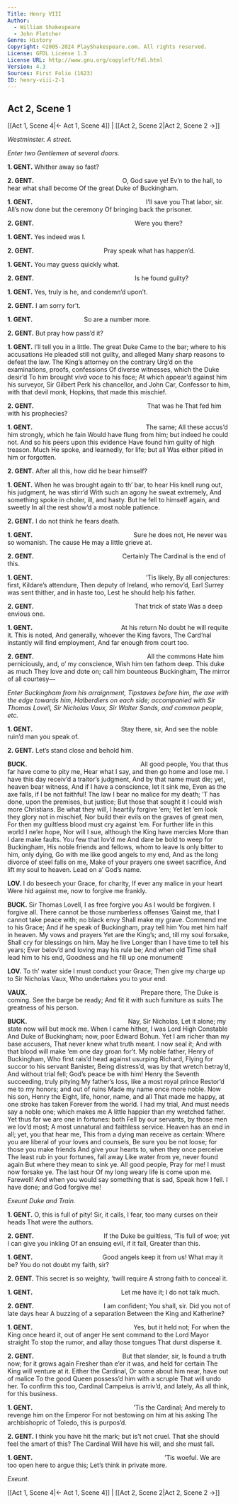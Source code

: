 ```yaml
---
Title: Henry VIII
Author: 
  - William Shakespeare
  - John Fletcher
Genre: History
Copyright: ©2005-2024 PlayShakespeare.com. All rights reserved.
License: GFDL License 1.3
License URL: http://www.gnu.org/copyleft/fdl.html
Version: 4.3
Sources: First Folio (1623)
ID: henry-viii-2-1
---
```


## Act 2, Scene 1
[[Act 1, Scene 4|← Act 1, Scene 4]] | [[Act 2, Scene 2|Act 2, Scene 2 →]]

*Westminster. A street.*

*Enter two Gentlemen at several doors.*

**1. GENT.**
Whither away so fast?

**2. GENT.**
              O, God save ye!
Ev’n to the hall, to hear what shall become
Of the great Duke of Buckingham.

**1. GENT.**
                  I’ll save you
That labor, sir. All’s now done but the ceremony
Of bringing back the prisoner.

**2. GENT.**
                Were you there?

**1. GENT.**
Yes indeed was I.

**2. GENT.**
           Pray speak what has happen’d.

**1. GENT.**
You may guess quickly what.

**2. GENT.**
                Is he found guilty?

**1. GENT.**
Yes, truly is he, and condemn’d upon’t.

**2. GENT.**
I am sorry for’t.

**1. GENT.**
        So are a number more.

**2. GENT.**
But pray how pass’d it?

**1. GENT.**
I’ll tell you in a little. The great Duke
Came to the bar; where to his accusations
He pleaded still not guilty, and alleged
Many sharp reasons to defeat the law.
The King’s attorney on the contrary
Urg’d on the examinations, proofs, confessions
Of diverse witnesses, which the Duke desir’d
To him brought *vivâ voce* to his face;
At which appear’d against him his surveyor,
Sir Gilbert Perk his chancellor, and John Car,
Confessor to him, with that devil monk,
Hopkins, that made this mischief.

**2. GENT.**
                  That was he
That fed him with his prophecies?

**1. GENT.**
                  The same;
All these accus’d him strongly, which he fain
Would have flung from him; but indeed he could not.
And so his peers upon this evidence
Have found him guilty of high treason. Much
He spoke, and learnedly, for life; but all
Was either pitied in him or forgotten.

**2. GENT.**
After all this, how did he bear himself?

**1. GENT.**
When he was brought again to th’ bar, to hear
His knell rung out, his judgment, he was stirr’d
With such an agony he sweat extremely,
And something spoke in choler, ill, and hasty.
But he fell to himself again, and sweetly
In all the rest show’d a most noble patience.

**2. GENT.**
I do not think he fears death.

**1. GENT.**
                Sure he does not,
He never was so womanish. The cause
He may a little grieve at.

**2. GENT.**
              Certainly
The Cardinal is the end of this.

**1. GENT.**
                  ’Tis likely,
By all conjectures: first, Kildare’s attendure,
Then deputy of Ireland, who remov’d,
Earl Surrey was sent thither, and in haste too,
Lest he should help his father.

**2. GENT.**
                That trick of state
Was a deep envious one.

**1. GENT.**
              At his return
No doubt he will requite it. This is noted,
And generally, whoever the King favors,
The Card’nal instantly will find employment,
And far enough from court too.

**2. GENT.**
                  All the commons
Hate him perniciously, and, o’ my conscience,
Wish him ten fathom deep. This duke as much
They love and dote on; call him bounteous Buckingham,
The mirror of all courtesy⁠—

*Enter Buckingham from his arraignment, Tipstaves before him, the axe with the edge towards him, Halberdiers on each side; accompanied with Sir Thomas Lovell, Sir Nicholas Vaux, Sir Walter Sands, and common people, etc.*

**1. GENT.**
              Stay there, sir,
And see the noble ruin’d man you speak of.

**2. GENT.**
Let’s stand close and behold him.

**BUCK.**
                  All good people,
You that thus far have come to pity me,
Hear what I say, and then go home and lose me.
I have this day receiv’d a traitor’s judgment,
And by that name must die; yet, heaven bear witness,
And if I have a conscience, let it sink me,
Even as the axe falls, if I be not faithful!
The law I bear no malice for my death;
’T has done, upon the premises, but justice;
But those that sought it I could wish more Christians.
Be what they will, I heartily forgive ’em;
Yet let ’em look they glory not in mischief,
Nor build their evils on the graves of great men,
For then my guiltless blood must cry against ’em.
For further life in this world I ne’er hope,
Nor will I sue, although the King have mercies
More than I dare make faults. You few that lov’d me
And dare be bold to weep for Buckingham,
His noble friends and fellows, whom to leave
Is only bitter to him, only dying,
Go with me like good angels to my end,
And as the long divorce of steel falls on me,
Make of your prayers one sweet sacrifice,
And lift my soul to heaven. Lead on a’ God’s name.

**LOV.**
I do beseech your Grace, for charity,
If ever any malice in your heart
Were hid against me, now to forgive me frankly.

**BUCK.**
Sir Thomas Lovell, I as free forgive you
As I would be forgiven. I forgive all.
There cannot be those numberless offenses
’Gainst me, that I cannot take peace with; no black envy
Shall make my grave. Commend me to his Grace;
And if he speak of Buckingham, pray tell him
You met him half in heaven. My vows and prayers
Yet are the King’s; and, till my soul forsake,
Shall cry for blessings on him. May he live
Longer than I have time to tell his years;
Ever belov’d and loving may his rule be;
And when old Time shall lead him to his end,
Goodness and he fill up one monument!

**LOV.**
To th’ water side I must conduct your Grace;
Then give my charge up to Sir Nicholas Vaux,
Who undertakes you to your end.

**VAUX.**
                  Prepare there,
The Duke is coming. See the barge be ready;
And fit it with such furniture as suits
The greatness of his person.

**BUCK.**
                Nay, Sir Nicholas,
Let it alone; my state now will but mock me.
When I came hither, I was Lord High Constable
And Duke of Buckingham; now, poor Edward Bohun.
Yet I am richer than my base accusers,
That never knew what truth meant. I now seal it;
And with that blood will make ’em one day groan for’t.
My noble father, Henry of Buckingham,
Who first rais’d head against usurping Richard,
Flying for succor to his servant Banister,
Being distress’d, was by that wretch betray’d,
And without trial fell; God’s peace be with him!
Henry the Seventh succeeding, truly pitying
My father’s loss, like a most royal prince
Restor’d me to my honors; and out of ruins
Made my name once more noble. Now his son,
Henry the Eight, life, honor, name, and all
That made me happy, at one stroke has taken
Forever from the world. I had my trial,
And must needs say a noble one; which makes me
A little happier than my wretched father.
Yet thus far we are one in fortunes: both
Fell by our servants, by those men we lov’d most;
A most unnatural and faithless service.
Heaven has an end in all; yet, you that hear me,
This from a dying man receive as certain:
Where you are liberal of your loves and counsels,
Be sure you be not loose; for those you make friends
And give your hearts to, when they once perceive
The least rub in your fortunes, fall away
Like water from ye, never found again
But where they mean to sink ye. All good people,
Pray for me! I must now forsake ye. The last hour
Of my long weary life is come upon me.
Farewell!
And when you would say something that is sad,
Speak how I fell. I have done; and God forgive me!

*Exeunt Duke and Train.*

**1. GENT.**
O, this is full of pity! Sir, it calls,
I fear, too many curses on their heads
That were the authors.

**2. GENT.**
           If the Duke be guiltless,
’Tis full of woe; yet I can give you inkling
Of an ensuing evil, if it fall,
Greater than this.

**1. GENT.**
           Good angels keep it from us!
What may it be? You do not doubt my faith, sir?

**2. GENT.**
This secret is so weighty, ’twill require
A strong faith to conceal it.

**1. GENT.**
              Let me have it;
I do not talk much.

**2. GENT.**
           I am confident;
You shall, sir. Did you not of late days hear
A buzzing of a separation
Between the King and Katherine?

**1. GENT.**
                Yes, but it held not;
For when the King once heard it, out of anger
He sent command to the Lord Mayor straight
To stop the rumor, and allay those tongues
That durst disperse it.

**2. GENT.**
              But that slander, sir,
Is found a truth now; for it grows again
Fresher than e’er it was, and held for certain
The King will venture at it. Either the Cardinal,
Or some about him near, have out of malice
To the good Queen possess’d him with a scruple
That will undo her. To confirm this too,
Cardinal Campeius is arriv’d, and lately,
As all think, for this business.

**1. GENT.**
                ’Tis the Cardinal;
And merely to revenge him on the Emperor
For not bestowing on him at his asking
The archbishopric of Toledo, this is purpos’d.

**2. GENT.**
I think you have hit the mark; but is’t not cruel.
That she should feel the smart of this? The Cardinal
Will have his will, and she must fall.

**1. GENT.**
                     ’Tis woeful.
We are too open here to argue this;
Let’s think in private more.

*Exeunt.*

[[Act 1, Scene 4|← Act 1, Scene 4]] | [[Act 2, Scene 2|Act 2, Scene 2 →]]